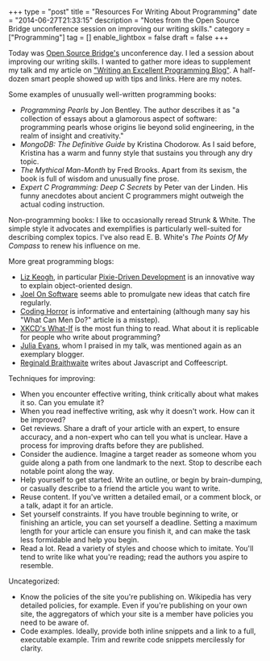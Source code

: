 +++
type = "post"
title = "Resources For Writing About Programming"
date = "2014-06-27T21:33:15"
description = "Notes from the Open Source Bridge unconference session on improving our writing skills."
category = ["Programming"]
tag = []
enable_lightbox = false
draft = false
+++

<p>Today was <a href="http://opensourcebridge.org/">Open Source Bridge's</a> unconference day. I led a session about improving our writing skills. I wanted to gather more ideas to supplement my talk and my article on <a href="/write-an-excellent-programming-blog/">"Writing an Excellent Programming Blog"</a>. A half-dozen smart people showed up with tips and links. Here are my notes.</p>
<p>Some examples of unusually well-written programming books:</p>
<ul>
<li><em>Programming Pearls</em> by Jon Bentley. The author describes it as "a collection of essays about a glamorous aspect of software: programming pearls whose origins lie beyond solid engineering, in the realm of insight and creativity."</li>
<li><em>MongoDB: The Definitive Guide</em> by Kristina Chodorow. As I said before, Kristina has a warm and funny style that sustains you through any dry topic.</li>
<li><em>The Mythical Man-Month</em> by Fred Brooks. Apart from its sexism, the book is full of wisdom and unusually fine prose. </li>
<li><em>Expert C Programming: Deep C Secrets</em> by Peter van der Linden. His funny anecdotes about ancient C programmers might outweigh the actual coding instruction.</li>
</ul>
<p>Non-programming books: I like to occasionally reread Strunk &amp; White. The simple style it advocates and exemplifies is particularly well-suited for describing complex topics. I've also read E. B. White's <em>The Points Of My Compass</em> to renew his influence on me.</p>
<p>More great programming blogs:</p>
<ul>
<li><a href="http://lizkeogh.com/">Liz Keogh</a>, in particular <a href="http://lizkeogh.com/2009/07/01/pixie-driven-development/">Pixie-Driven Development</a> is an innovative way to explain object-oriented design.</li>
<li><a href="http://www.joelonsoftware.com/">Joel On Software</a> seems able to promulgate new ideas that catch fire regularly.</li>
<li><a href="http://blog.codinghorror.com/">Coding Horror</a> is informative and entertaining (although many say his "What Can Men Do?" article is a misstep).</li>
<li><a href="https://what-if.xkcd.com/">XKCD's What-If</a> is the most fun thing to read. What about it is replicable for people who write about programming?</li>
<li><a href="http://jvns.ca/">Julia Evans</a>, whom I praised in my talk, was mentioned again as an exemplary blogger.</li>
<li><a href="http://raganwald.com/">Reginald Braithwaite</a> writes about Javascript and Coffeescript.</li>
</ul>
<p>Techniques for improving:</p>
<ul>
<li>When you encounter effective writing, think critically about what makes it so. Can you emulate it?</li>
<li>When you read ineffective writing, ask why it doesn't work. How can it be improved?</li>
<li>Get reviews. Share a draft of your article with an expert, to ensure accuracy, and a non-expert who can tell you what is unclear. Have a process for improving drafts before they are published.</li>
<li>Consider the audience. Imagine a target reader as someone whom you guide along a path from one landmark to the next. Stop to describe each notable point along the way.</li>
<li>Help yourself to get started. Write an outline, or begin by brain-dumping, or casually describe to a friend the article you want to write.</li>
<li>Reuse content. If you've written a detailed email, or a comment block, or a talk, adapt it for an article.</li>
<li>Set yourself constraints. If you have trouble beginning to write, or finishing an article, you can set yourself a deadline. Setting a maximum length for your article can ensure you finish it, and can make the task less formidable and help you begin.</li>
<li>Read a lot. Read a variety of styles and choose which to imitate. You'll tend to write like what you're reading; read the authors you aspire to resemble.</li>
</ul>
<p>Uncategorized:</p>
<ul>
<li>Know the policies of the site you're publishing on. Wikipedia has very detailed policies, for example. Even if you're publishing on your own site, the aggregators of which your site is a member have policies you need to be aware of.</li>
<li>Code examples. Ideally, provide both inline snippets and a link to a full, executable example. Trim and rewrite code snippets mercilessly for clarity.</li>
</ul>
